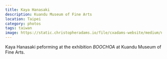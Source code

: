 ```yaml
---
title: Kaya Hanasaki
description: Kuandu Museum of Fine Arts
location: Taipei
category: photos
tags: taiwan
image: https://static.christopheradams.io/file/cxadams-website/medium/nextcloud/Photos/Albums/2019/20191018-1915_Taipei_KdMoFA/20191018-1915_Taipei_KdMoFA_L1008711-0.jpg
---
```


Kaya Hanasaki peforming at the exhibition *BOOCHOA* at Kuandu Museum of Fine Arts.
